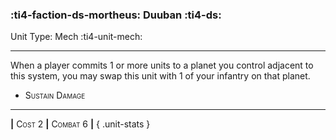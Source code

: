 ### :ti4-faction-ds-mortheus: **Duuban** :ti4-ds:

Unit Type: Mech :ti4-unit-mech:

---

When a player commits 1 or more units to a planet you control adjacent to this system, you may swap this unit with 1 of your infantry on that planet.

* <span style="font-variant:small-caps;">Sustain Damage</span> 


---

__|__ <span style="font-variant:small-caps;">Cost 2</span> __|__ <span style="font-variant:small-caps;">Combat 6</span> __|__
{ .unit-stats }
